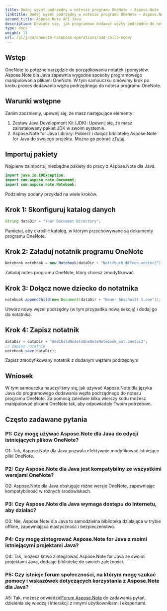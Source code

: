 ```yaml
---
title: Dodaj węzeł podrzędny w notesie programu OneNote — Aspose.Note
linktitle: Dodaj węzeł podrzędny w notesie programu OneNote — Aspose.Note
second_title: Aspose.Note API Java
description: Dowiedz się, jak programowo dodawać węzły podrzędne do notesów programu OneNote przy użyciu programu Aspose.Note dla języka Java. Popraw organizację notatek bez wysiłku.
type: docs
weight: 11
url: /pl/java/onenote-notebook-operations/add-child-node/
---
```

## Wstęp

OneNote to potężne narzędzie do porządkowania notatek i pomysłów. Aspose.Note dla Java zapewnia wygodne sposoby programowego manipulowania plikami OneNote. W tym samouczku omówimy krok po kroku proces dodawania węzła podrzędnego do notesu programu OneNote.

## Warunki wstępne

Zanim zaczniemy, upewnij się, że masz następujące elementy:

1. Zestaw Java Development Kit (JDK): Upewnij się, że masz zainstalowany pakiet JDK w swoim systemie.
2.  Aspose.Note for Java Library: Pobierz i dołącz bibliotekę Aspose.Note for Java do swojego projektu. Można go pobrać z[Tutaj](https://releases.aspose.com/note/java/).

## Importuj pakiety

Najpierw zaimportuj niezbędne pakiety do pracy z Aspose.Note dla Java.

```java
import java.io.IOException;
import com.aspose.note.Document;
import com.aspose.note.Notebook;
```

Podzielmy podany przykład na wiele kroków.

## Krok 1: Skonfiguruj katalog danych

```java
String dataDir = "Your Document Directory";
```

Pamiętaj, aby określić katalog, w którym przechowywane są dokumenty programu OneNote.

## Krok 2: Załaduj notatnik programu OneNote

```java
Notebook notebook = new Notebook(dataDir + "Notizbuch �ffnen.onetoc2");
```

Załaduj notes programu OneNote, który chcesz zmodyfikować.

## Krok 3: Dołącz nowe dziecko do notatnika

```java
notebook.appendChild(new Document(dataDir + "Neuer Abschnitt 1.one"));
```

Utwórz nowy węzeł podrzędny (w tym przypadku nową sekcję) i dodaj go do notatnika.

## Krok 4: Zapisz notatnik

```java
dataDir = dataDir + "AddChildNodetoOneNoteNotebook_out.onetoc2";
// Zapisz notatnik
notebook.save(dataDir);
```

Zapisz zmodyfikowany notatnik z dodanym węzłem podrzędnym.

## Wniosek

W tym samouczku nauczyliśmy się, jak używać Aspose.Note dla języka Java do programowego dodawania węzła podrzędnego do notesu programu OneNote. Za pomocą zaledwie kilku wierszy kodu możesz manipulować plikami OneNote tak, aby odpowiadały Twoim potrzebom.

## Często zadawane pytania

### P1: Czy mogę używać Aspose.Note dla Java do edycji istniejących plików OneNote?

O1: Tak, Aspose.Note dla Java pozwala efektywnie modyfikować istniejące pliki OneNote.

### P2: Czy Aspose.Note dla Java jest kompatybilny ze wszystkimi wersjami OneNote?

O2: Aspose.Note dla Java obsługuje różne wersje OneNote, zapewniając kompatybilność w różnych środowiskach.

### P3: Czy Aspose.Note dla Java wymaga dostępu do Internetu, aby działać?

O3: Nie, Aspose.Note dla Java to samodzielna biblioteka działająca w trybie offline, zapewniająca elastyczność i bezpieczeństwo.

### P4: Czy mogę zintegrować Aspose.Note for Java z moimi istniejącymi projektami Java?

O4: Tak, możesz łatwo zintegrować Aspose.Note for Java ze swoimi projektami Java, dodając bibliotekę do swoich zależności.

### P5: Czy istnieje forum społeczności, na którym mogę szukać pomocy i wskazówek dotyczących korzystania z Aspose.Note dla Java?

 A5: Tak, możesz odwiedzić[Forum Aspose.Note](https://forum.aspose.com/c/note/28) do zadawania pytań, dzielenia się wiedzą i interakcji z innymi użytkownikami i ekspertami.